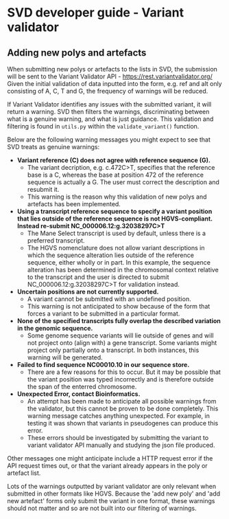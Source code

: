 # SVD developer guide - Variant validator

## Adding new polys and artefacts

When submitting new polys or artefacts to the lists in SVD, the submission will be sent to the Variant Validator API - https://rest.variantvalidator.org/
Given the initial validation of data inputted into the form, e.g. ref and alt only consisting of A, C, T and G, the frequency of warnings will be reduced.

If Variant Validator identifies any issues with the submitted variant, it will return a warning.
SVD then filters the warnings, discriminating between what is a genuine warning, and what is just guidance.
This validation and filtering is found in `utils.py` within the `validate_variant()` function.

Below are the following warning messages you might expect to see that SVD treats as genuine warnings:
* **Variant reference (C) does not agree with reference sequence (G).**
    * The variant decription, e.g. c.472C>T, specifies that the reference base is a C, whereas the base at position 472 of the reference sequence is actually a G. The user must correct the description and resubmit it.
    * This warning is the reason why this validation of new polys and artefacts has been implemented. 
* **Using a transcript reference sequence to specify a variant position that lies outside of the reference sequence is not HGVS-compliant. Instead re-submit NC_000006.12:g.32038297C>T**
    * The Mane Select transcript is used by default, unless there is a preferred transcript.
    * The HGVS nomenclature does not allow variant descriptions in which the sequence alteration lies outside of the reference sequence, either wholly or in part. In this example, the sequence alteration has been determined in the chromosomal context relative to the transcript and the user is directed to submit NC_000006.12:g.32038297C>T for validation instead.
* **Uncertain positions are not currently supported.**
    * A variant cannot be submitted with an undefined position.
    * This warning is not anticipated to show because of the form that forces a variant to be submitted in a particular format.
* **None of the specified transcripts fully overlap the described variation in the genomic sequence.**
    * Some genome sequence variants will lie outside of genes and will not project onto (align with) a gene transcript. Some variants might project only partially onto a transcript. In both instances, this warning will be generated.
* **Failed to find sequence NC00010.10 in our sequence store.**
    * There are a few reasons for this to occur. But it may be possible that the variant position was typed incorrectly and is therefore outside the span of the enterred chromosome.
* **Unexpected Error, contact Bioinformatics.**
    * An attempt has been made to anticipate all possible warnings from the validator, but this cannot be proven to be done completely. This warning message catches anything unexpected. For example, in testing it was shown that variants in pseudogenes can produce this error.
    * These errors should be investigated by submitting the variant to variant validator API manually and studying the json file produced.

Other messages one might anticipate include a HTTP request error if the API request times out, or that the variant already appears in the poly or artefact list. 

Lots of the warnings outputted by variant validator are only relevant when submitted in other formats like HGVS. Because the 'add new poly' and 'add new artefact' forms only submit the variant in one format, these warnings should not matter and so are not built into our filtering of warnings.